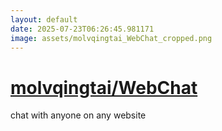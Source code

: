 ```yaml
---
layout: default
date: 2025-07-23T06:26:45.981171
image: assets/molvqingtai_WebChat_cropped.png
---
```


# [molvqingtai/WebChat](https://github.com/molvqingtai/WebChat)

chat with anyone on any website
